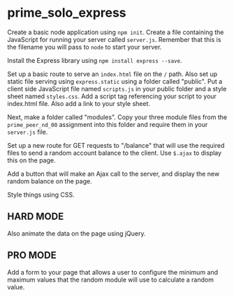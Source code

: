 # prime_solo_express

Create a basic node application using `npm init`.
Create a file containing the JavaScript for running your server called `server.js`. Remember that this is the filename you will pass to `node` to start your server. 

Install the Express library using `npm install express --save`.

Set up a basic route to serve an `index.html` file on the `/` path. Also set up static file serving using `express.static` using a folder called "public". Put a client side JavaScript file named `scripts.js` in your public folder and a style sheet named `styles.css`. Add a script tag referencing your script to your index.html file. Also add a link to your style sheet.

Next, make a folder called "modules". Copy your three module files from the `prime_peer_nd_00` assignment into this folder and require them in your `server.js` file.

Set up a new route for GET requests to "/balance" that will use the required files to send a random account balance to the client. Use `$.ajax` to display this on the page. 

Add a button that will make an Ajax call to the server, and display the new random balance on the page.

Style things using CSS.

## HARD MODE

Also animate the data on the page using jQuery.

## PRO MODE 

Add a form to your page that allows a user to configure the minimum and maximum values that the random module will use to calculate a random value. 
